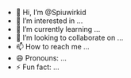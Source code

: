 - 👋 Hi, I’m @Spiuwirkid
- 👀 I’m interested in ...
- 🌱 I’m currently learning ...
- 💞️ I’m looking to collaborate on ...
- 📫 How to reach me ...
- 😄 Pronouns: ...
- ⚡ Fun fact: ...

<!---
Spiuwirkid/Spiuwirkid is a ✨ special ✨ repository because its `README.md` (this file) appears on your GitHub profile.
You can click the Preview link to take a look at your changes.
--->
